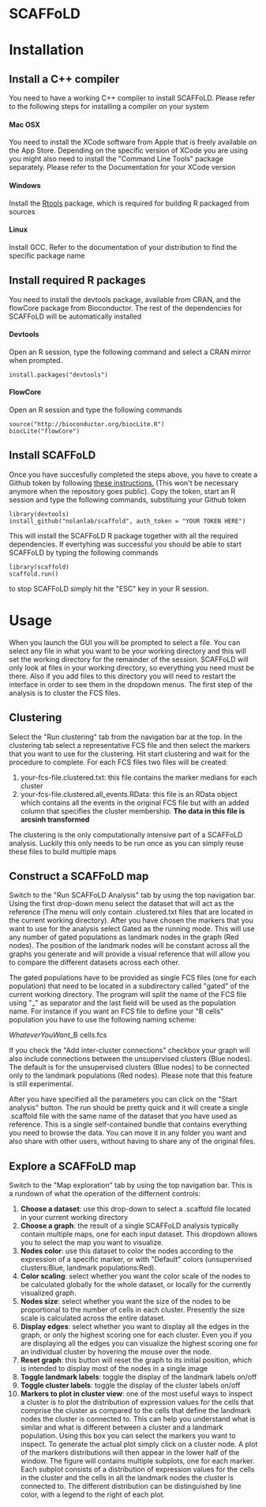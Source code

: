 SCAFFoLD
========

# Installation

## Install a C++ compiler

You need to have a working C++ compiler to install SCAFFoLD. Please refer to the following steps for installing a compiler on your system

#### Mac OSX

You need to install the XCode software from Apple that is freely available on the App Store. Depending on the specific version of XCode you are using you might also need to install the "Command Line Tools" package separately. Please refer to the Documentation for your XCode version

#### Windows

Install the [Rtools](https://cran.r-project.org/bin/windows/Rtools/) package, which is required for building R packaged from sources

#### Linux

Install GCC. Refer to the documentation of your distribution to find the specific package name

## Install required R packages

You need to install the devtools package, available from CRAN, and the flowCore package from Bioconductor. The rest of the dependencies for SCAFFoLD will be automatically installed

#### Devtools

Open an R session, type the following command and select a CRAN mirror when prompted.

`install.packages("devtools")`

#### FlowCore

Open an R session and type the following commands

```
source("http://bioconductor.org/biocLite.R")
biocLite("flowCore")
```

## Install SCAFFoLD

Once you have succesfully completed the steps above, you have to create a Github token by following [these instructions.](https://help.github.com/articles/creating-an-access-token-for-command-line-use/) (This won't be necessary anymore when the repository goes public).
Copy the token, start an R session and type the following commands, substituing your Github token

```
library(devtools)
install_github("nolanlab/scaffold", auth_token = "YOUR TOKEN HERE")
```

This will install the SCAFFoLD R package together with all the required dependencies. If evertyhing was successful you should be able to start SCAFFoLD by typing the following commands

```
library(scaffold)
scaffold.run()
```
to stop SCAFFoLD simply hit the "ESC" key in your R session.

# Usage

When you launch the GUI you will be prompted to select a file. You can select any file in what you want to be your working directory and this will set the working directory for the remainder of the session. SCAFFoLD will only look at files in your working directory, so everything you need must be there. Also if you add files to this directory you will need to restart the interface in order to see them in the dropdown menus. The first step of the analysis is to cluster the FCS files.

## Clustering

Select the "Run clustering" tab from the navigation bar at the top. In the clustering tab select a representative FCS file and then select the markers that you want to use for the clustering. Hit start clustering and wait for the procedure to complete. For each FCS files two files will be created:

1. your-fcs-file.clustered.txt: this file contains the marker medians for each cluster
2. your-fcs-file.clustered.all_events.RData: this file is an RData object which contains all the events in the original FCS file but with an added column that specifies the cluster membership. **The data in this file is arcsinh transformed**

The clustering is the only computationally intensive part of a SCAFFoLD analysis. Luckily this only needs to be run once as you can simply reuse these files to build multiple maps

## Construct a SCAFFoLD map

Switch to the "Run SCAFFoLD Analysis" tab by using the top navigation bar. Using the first drop-down menu select the dataset that will act as the reference (The menu will only contain .clustered.txt files that are located in the current working directory). After you have chosen the markers that you want to use for the analysis select Gated as the running mode. This will use any number of gated populations as landmark nodes in the graph (Red nodes). The position of the landmark nodes will be constant across all the graphs you generate and will provide a visual reference that will allow you to compare the different datasets across each other. 

The gated populations have to be provided as single FCS files (one for each population) that need to be located in a subdirectory called "gated" of the current working directory. The program will split the name of the FCS file using "_" as separator and the last field will be used as the population name. For instance if you want an FCS file to define your "B cells" population you have to use the following naming scheme:

*WhateverYouWant*_B cells.fcs

If you check the "Add inter-cluster connections" checkbox your graph will also include connections between the unsupervised clusters (Blue nodes). The default is for the unsupervised clusters (Blue nodes) to be connected only to the landmark populations (Red nodes). Please note that this feature is still experimental.

After you have specified all the parameters you can click on the "Start analysis" button. The run should be pretty quick and it will create a single .scaffold file with the same name of the dataset that you have used as reference. This is a single self-contained bundle that contains everything you need to browse the data. You can move it in any folder you want and also share with other users, without having to share any of the original files.

## Explore a SCAFFoLD map

Switch to the "Map exploration" tab by using the top navigation bar. This is a rundown of what the operation of the differnent controls:

1. **Choose a dataset**: use this drop-down to select a .scaffold file located in your current working directory
2. **Choose a graph**: the result of a single SCAFFoLD analysis typically contain multiple maps, one for each input dataset. This dropdown allows you to select the map you want to visualize.
3. **Nodes color**: use this dataset to color the nodes according to the expression of a specific marker, or with "Default" colors (unsupervised clusters:Blue, landmark populations:Red).
4. **Color scaling**: select whether you want the color scale of the nodes to be calculated globally for the whole dataset, or locally for the currently visualized graph.
5. **Nodes size**: select whether you want the size of the nodes to be proportional to the number of cells in each cluster. Presently the size scale is calculated across the entire dataset.
6. **Display edges**: select whether you want to display all the edges in the graph, or only the highest scoring one for each cluster. Even you if you are displaying all the edges you can visualize the highest scoring one for an individual cluster by hovering the mouse over the node.
7. **Reset graph**: this button will reset the graph to its initial position, which is intended to display most of the nodes in a single image
8. **Toggle landmark labels**: toggle the display of the landmark labels on/off
9. **Toggle cluster labels**: toggle the display of the cluster labels on/off
10. **Markers to plot in cluster view**: one of the most useful ways to inspect a cluster is to plot the distribution of expression values for the cells that comprise the cluster as compared to the cells that define the landmark nodes the cluster is connected to. This can help you understand what is similar and what is different between a cluster and a landmark population. Using this box you can select the markers you want to inspect. To generate the actual plot simply click on a cluster node. A plot of the markers distributions will then appear in the lower half of the window. The figure will contains multiple subplots, one for each marker. Each subplot consists of a distribution of expression values for the cells in the cluster and the cells in all the landmark nodes the cluster is connected to. The different distribution can be distinguished by line color, with a legend to the right of each plot.



